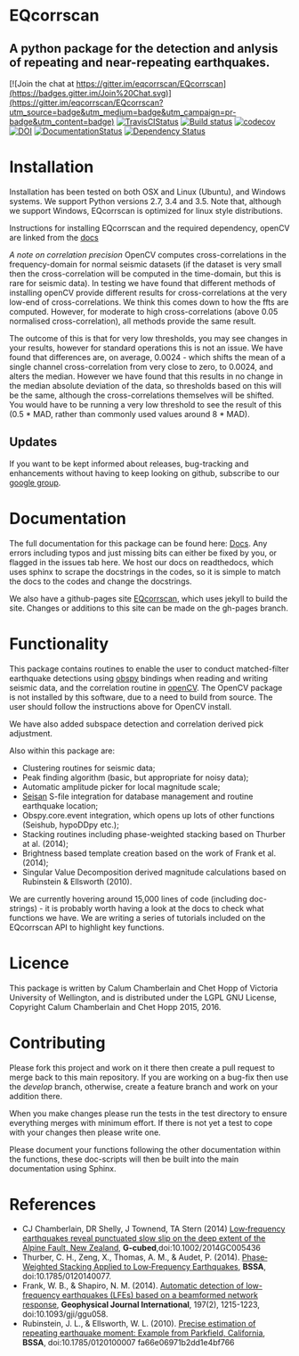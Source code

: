 # EQcorrscan
## A python package for the detection and anlysis of repeating and near-repeating earthquakes.

[![Join the chat at https://gitter.im/eqcorrscan/EQcorrscan](https://badges.gitter.im/Join%20Chat.svg)](https://gitter.im/eqcorrscan/EQcorrscan?utm_source=badge&utm_medium=badge&utm_campaign=pr-badge&utm_content=badge)
[![TravisCIStatus](https://travis-ci.org/eqcorrscan/EQcorrscan.svg?branch=master)](https://travis-ci.org/eqcorrscan/EQcorrscan)
[![Build status](https://ci.appveyor.com/api/projects/status/b0924mp0uwwyap3d/branch/master?svg=true)](https://ci.appveyor.com/project/calum-chamberlain/eqcorrscan-jsycv/branch/master)
[![codecov](https://codecov.io/gh/eqcorrscan/EQcorrscan/branch/master/graph/badge.svg)](https://codecov.io/gh/eqcorrscan/EQcorrscan)
[![DOI](https://zenodo.org/badge/doi/10.5281/zenodo.59976.svg)](http://dx.doi.org/10.5281/zenodo.59976)
[![DocumentationStatus](http://readthedocs.org/projects/eqcorrscan/badge/?version=latest)](http://eqcorrscan.readthedocs.org/en/latest/?badge=latest)
[![Dependency Status](https://dependencyci.com/github/eqcorrscan/EQcorrscan/badge)](https://dependencyci.com/github/eqcorrscan/EQcorrscan)
<!--[![DOI](https://zenodo.org/badge/18852/eqcorrscan/EQcorrscan.svg)](https://zenodo.org/badge/latestdoi/18852/eqcorrscan/EQcorrscan)-->

# Installation
Installation has been tested on both OSX and Linux (Ubuntu), and
Windows systems.  We support Python versions 2.7, 3.4 and 3.5.
Note that, although we support Windows, EQcorrscan is optimized for
linux style distributions.

Instructions for installing EQcorrscan and the required dependency, openCV
are linked from the [docs](http://eqcorrscan.readthedocs.io/en/latest/intro.html#installation)

*A note on correlation precision*
OpenCV computes cross-correlations in the frequency-domain for normal seismic
datasets (if the dataset is very small then the cross-correlation will be
computed in the time-domain, but this is rare for seismic data).  In testing we
have found that different methods of installing openCV provide different results
for cross-correlations at the very low-end of cross-correlations.  We think this
comes down to how the ffts are computed.  However, for moderate to high cross-correlations
(above 0.05 normalised cross-correlation), all methods provide the same result.

The outcome of this is that for very low thresholds, you may see changes in
your results, however for standard operations this is not an issue.  We have found
that differences are, on average, 0.0024 - which shifts the mean of a single
channel cross-correlation from very close to zero, to 0.0024, and alters the
median.  However we have found that this results in no change in the median
absolute deviation of the data, so thresholds based on this will be the same,
although the cross-correlations themselves will be shifted.  You would have to be
running a very low threshold to see the result of this (0.5 * MAD, rather than
commonly used values around 8 * MAD).

## Updates

If you want to be kept informed about releases, bug-tracking and enhancements
without having to keep looking on github, subscribe to our [google group](https://groups.google.com/forum/#!forum/eqcorrscan-users).

# Documentation

The full documentation for this package can be found here:
[Docs](http://eqcorrscan.readthedocs.org/en/latest/?badge=latest).
Any errors including typos and just missing bits can either be fixed by you,
or flagged in the issues tab here.  We host our docs on readthedocs, which
uses sphinx to scrape the docstrings in the codes, so it is simple to
match the docs to the codes and change the docstrings.

We also have a github-pages site [EQcorrscan](http://calum-chamberlain.github.io/EQcorrscan/),
which uses jekyll to build the site.  Changes or additions to this site can be made on
the gh-pages branch.

# Functionality

This package contains routines to enable the user to conduct matched-filter earthquake
detections using [obspy](https://github.com/obspy/obspy/wiki) bindings when reading
and writing seismic data, and the correlation routine in [openCV](http://opencv.org/).
The OpenCV package is not installed by this software, due to a need to build from
source.  The user should follow the instructions above for OpenCV install.

We have also added subspace detection and correlation derived pick adjustment.

Also within this package are:
* Clustering routines for seismic data;
* Peak finding algorithm (basic, but appropriate for noisy data);
* Automatic amplitude picker for local magnitude scale;
* [Seisan](http://seisan.info/) S-file integration for database management and routine earthquake location;
* Obspy.core.event integration, which opens up lots of other functions (Seishub, hypoDDpy etc.);
* Stacking routines including phase-weighted stacking based on Thurber at al. (2014);
* Brightness based template creation based on the work of Frank et al. (2014);
* Singular Value Decomposition derived magnitude calculations based on Rubinstein & Ellsworth (2010).

We are currently hovering around 15,000 lines of code (including doc-strings) - it is probably worth
having a look at the docs to check what functions we have.  We are writing a series of tutorials
included on the EQcorrscan API to highlight key functions.

# Licence

This package is written by Calum Chamberlain and Chet Hopp of Victoria University of Wellington, and
is distributed under the LGPL GNU License, Copyright Calum Chamberlain and Chet Hopp 2015, 2016.


# Contributing

Please fork this project and work on it there then create a pull request to
merge back to this main repository.  If you are working on a bug-fix then
use the *develop* branch, otherwise, create a feature branch and work
on your addition there.

When you make changes please run the tests in the test directory to ensure
everything merges with minimum effort.  If there is not yet a test to cope
with your changes then please write one.

Please document your functions following the other documentation within the
functions, these doc-scripts will then be built into the main documentation
using Sphinx.

# References
* CJ Chamberlain, DR Shelly, J Townend, TA Stern (2014) [Low‐frequency earthquakes reveal punctuated slow slip on the deep extent of the Alpine Fault, New Zealand](http://onlinelibrary.wiley.com/doi/10.1002/2014GC005436/full), __G-cubed__,doi:10.1002/2014GC005436
* Thurber, C. H., Zeng, X., Thomas, A. M., & Audet, P. (2014). [Phase‐Weighted Stacking Applied to Low‐Frequency Earthquakes](http://www.bssaonline.org/content/early/2014/08/12/0120140077.abstract), __BSSA__, doi:10.1785/0120140077.
* Frank, W. B., & Shapiro, N. M. (2014). [Automatic detection of low-frequency earthquakes (LFEs) based on a beamformed network response](http://gji.oxfordjournals.org/content/197/2/1215.short), __Geophysical Journal International__, 197(2), 1215-1223, doi:10.1093/gji/ggu058.
* Rubinstein, J. L., & Ellsworth, W. L. (2010). [Precise estimation of repeating earthquake moment: Example from Parkfield, California](http://www.bssaonline.org/content/100/5A/1952.short), __BSSA__, doi:10.1785/0120100007
fa66e06971b2dd1e4bf766

